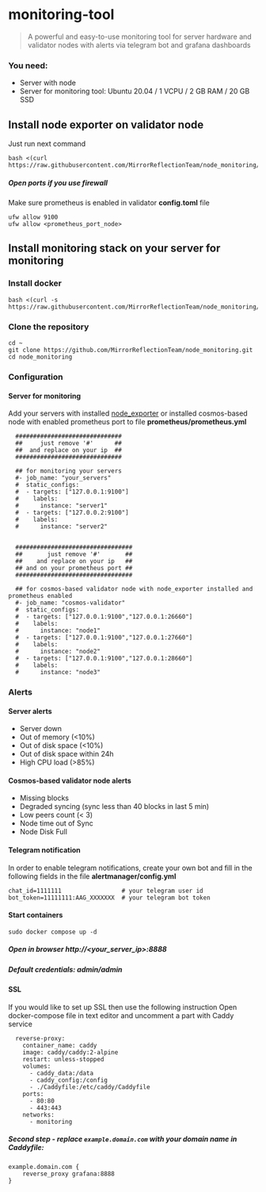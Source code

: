 # monitoring-tool

> A powerful and easy-to-use monitoring tool for server hardware and validator nodes with alerts via telegram bot and grafana dashboards


### You need:
- Server with node
- Server for monitoring tool: Ubuntu 20.04 / 1 VCPU / 2 GB RAM / 20 GB SSD

## Install node exporter on validator node
Just run next command 
```
bash <(curl https://raw.githubusercontent.com/MirrorReflectionTeam/node_monitoring/main/utils/install_exporter.sh)
```
##### Open ports if you use firewall
Make sure prometheus is enabled in validator **config.toml** file
```
ufw allow 9100
ufw allow <prometheus_port_node>
```

## Install monitoring stack on your server for monitoring

### Install docker
```
bash <(curl -s https://raw.githubusercontent.com/MirrorReflectionTeam/node_monitoring/main/utils/docker_install.sh)
```

### Clone the repository
```
cd ~
git clone https://github.com/MirrorReflectionTeam/node_monitoring.git
cd node_monitoring 
```

### Configuration
#### Server for monitoring
Add your servers with installed [node_exporter](https://github.com/prometheus/node_exporter) or installed cosmos-based node with enabled prometheus port to file <b>prometheus/prometheus.yml</b>
```
  ##############################
  ##     just remove '#'      ##
  ##  and replace on your ip  ##
  ##############################

  ## for monitoring your servers
  #- job_name: "your_servers"
  #  static_configs:
  #  - targets: ["127.0.0.1:9100"]
  #    labels:
  #      instance: "server1"
  #  - targets: ["127.0.0.2:9100"]
  #    labels:
  #      instance: "server2"


  #################################
  ##       just remove '#'       ##
  ##    and replace on your ip   ##
  ## and on your prometheus port ##
  #################################

  ## for cosmos-based validator node with node_exporter installed and prometheus enabled
  #- job_name: "cosmos-validator"
  #  static_configs:
  #  - targets: ["127.0.0.1:9100","127.0.0.1:26660"]
  #    labels:
  #      instance: "node1"
  #  - targets: ["127.0.0.1:9100","127.0.0.1:27660"]
  #    labels:
  #      instance: "node2"
  #  - targets: ["127.0.0.1:9100","127.0.0.1:28660"]
  #    labels:
  #      instance: "node3"
```

### Alerts
#### Server alerts
- Server down
- Out of memory (<10%)
- Out of disk space (<10%)
- Out of disk space within 24h
- High CPU load (>85%)

#### Cosmos-based validator node alerts
- Missing blocks
- Degraded syncing (sync less than 40 blocks in last 5 min)
- Low peers count (< 3)
- Node time out of Sync
- Node Disk Full


#### Telegram notification
In order to enable telegram notifications, create your own bot and fill in the following fields in the file <b>alertmanager/config.yml</b>
```
chat_id=1111111                 # your telegram user id
bot_token=11111111:AAG_XXXXXXX  # your telegram bot token
```


#### Start containers
```
sudo docker compose up -d
```

##### Open in browser http://<your_server_ip>:8888 <br>
##### Default credentials: admin/admin



#### SSL
If you would like to set up SSL then use the following instruction 
Open docker-compose file in text editor and uncomment a part with Caddy service
```
  reverse-proxy:
    container_name: caddy
    image: caddy/caddy:2-alpine
    restart: unless-stopped
    volumes:
      - caddy_data:/data
      - caddy_config:/config
      - ./Caddyfile:/etc/caddy/Caddyfile
    ports:
      - 80:80
      - 443:443
    networks:
      - monitoring
```
##### Second step - replace `example.domain.com` with your domain name in Caddyfile:
```
example.domain.com {
	reverse_proxy grafana:8888
}
```

